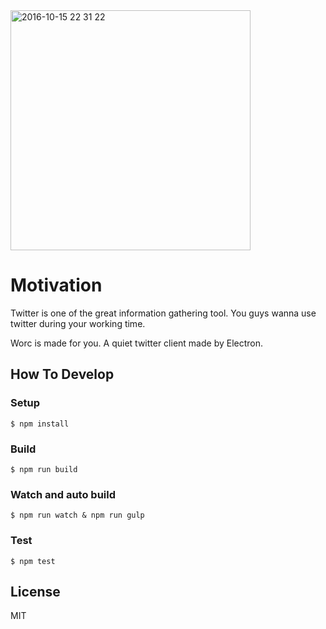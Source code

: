 <img width="384" alt="2016-10-15 22 31 22" src="https://cloud.githubusercontent.com/assets/4659294/19410428/24a16e56-9327-11e6-88ea-d1e807e7f65b.png">


# Motivation
Twitter is one of the great information gathering tool.
You guys wanna use twitter during your working time.

Worc is made for you.
A quiet twitter client made by Electron.


## How To Develop
### Setup
```
$ npm install
```

### Build
```
$ npm run build
```

### Watch and auto build
```
$ npm run watch & npm run gulp
```

### Test
```
$ npm test
```

## License
MIT
